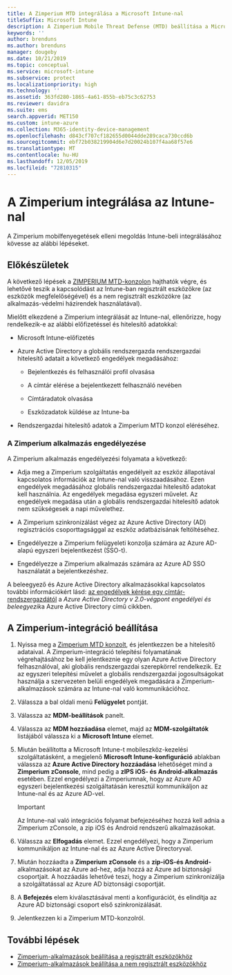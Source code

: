 ```yaml
---
title: A Zimperium MTD integrálása a Microsoft Intune-nal
titleSuffix: Microsoft Intune
description: A Zimperium Mobile Threat Defense (MTD) beállítása a Microsoft Intune-ban a mobileszközök a vállalati erőforrásokhoz való hozzáférésének kezeléséhez.
keywords: ''
author: brenduns
ms.author: brenduns
manager: dougeby
ms.date: 10/21/2019
ms.topic: conceptual
ms.service: microsoft-intune
ms.subservice: protect
ms.localizationpriority: high
ms.technology: ''
ms.assetid: 363fd280-1865-4a61-855b-eb75c3c62753
ms.reviewer: davidra
ms.suite: ems
search.appverid: MET150
ms.custom: intune-azure
ms.collection: M365-identity-device-management
ms.openlocfilehash: d843cf707cf182655d0044dde289caca730ccd6b
ms.sourcegitcommit: ebf72b038219904d6e7d20024b107f4aa68f57e6
ms.translationtype: MT
ms.contentlocale: hu-HU
ms.lasthandoff: 12/05/2019
ms.locfileid: "72810315"
---
```

# <a name="integrate-zimperium-with-intune"></a>A Zimperium integrálása az Intune-nal

A Zimperium mobilfenyegetések elleni megoldás Intune-beli integrálásához kövesse az alábbi lépéseket.

## <a name="before-you-begin"></a>Előkészületek

A következő lépések a [ZIMPERIUM MTD-konzolon](https://www.zimperium.com/platform) hajthatók végre, és lehetővé teszik a kapcsolódást az Intune-ban regisztrált eszközökre (az eszközök megfelelőségével) és a nem regisztrált eszközökre (az alkalmazás-védelmi házirendek használatával).

Mielőtt elkezdené a Zimperium integrálását az Intune-nal, ellenőrizze, hogy rendelkezik-e az alábbi előfizetéssel és hitelesítő adatokkal:

- Microsoft Intune-előfizetés

- Azure Active Directory a globális rendszergazda rendszergazdai hitelesítő adatait a következő engedélyek megadásához:

  - Bejelentkezés és felhasználói profil olvasása

  - A címtár elérése a bejelentkezett felhasználó nevében

  - Címtáradatok olvasása

  - Eszközadatok küldése az Intune-ba

- Rendszergazdai hitelesítő adatok a Zimperium MTD konzol eléréséhez.

### <a name="zimperium-app-authorization"></a>A Zimperium alkalmazás engedélyezése

A Zimperium alkalmazás engedélyezési folyamata a következő:

- Adja meg a Zimperium szolgáltatás engedélyeit az eszköz állapotával kapcsolatos információk az Intune-nal való visszaadásához. Ezen engedélyek megadásához globális rendszergazdai hitelesítő adatokat kell használnia. Az engedélyek megadása egyszeri művelet. Az engedélyek megadása után a globális rendszergazdai hitelesítő adatok nem szükségesek a napi művelethez.

- A Zimperium szinkronizálást végez az Azure Active Directory (AD) regisztrációs csoporttagsággal az eszköz adatbázisának feltöltéséhez.

- Engedélyezze a Zimperium felügyeleti konzolja számára az Azure AD-alapú egyszeri bejelentkezést (SSO-t).

- Engedélyezze a Zimperium alkalmazás számára az Azure AD SSO használatát a bejelentkezéshez.

A beleegyező és Azure Active Directory alkalmazásokkal kapcsolatos további információkért lásd: [az engedélyek kérése egy címtár-rendszergazdától](https://docs.microsoft.com/azure/active-directory/develop/v2-permissions-and-consent#request-the-permissions-from-a-directory-admin) a *Azure Active Directory v 2.0-végpont engedélyei és beleegyezik*a Azure Active Directory című cikkben.


## <a name="to-set-up-zimperium-integration"></a>A Zimperium-integráció beállítása

1. Nyissa meg a [Zimperium MTD konzolt](https://www.zimperium.com/platform), és jelentkezzen be a hitelesítő adataival. A Zimperium-integráció telepítési folyamatának végrehajtásához be kell jelentkeznie egy olyan Azure Active Directory felhasználóval, aki globális rendszergazdai szerepkörrel rendelkezik. Ez az egyszeri telepítési művelet a globális rendszergazdai jogosultságokat használja a szervezeten belüli engedélyek megadására a Zimperium-alkalmazások számára az Intune-nal való kommunikációhoz. 

2. Válassza a bal oldali menü **Felügyelet** pontját.

3. Válassza az **MDM-beállítások** panelt.

4. Válassza az **MDM hozzáadása** elemet, majd az **MDM-szolgáltatók** listájából válassza ki a **Microsoft Intune** elemet.

5. Miután beállította a Microsoft Intune-t mobileszköz-kezelési szolgáltatásként, a megjelenő **Microsoft Intune-konfiguráció** ablakban válassza az **Azure Active Directory hozzáadása** lehetőséget mind a **Zimperium zConsole**, mind pedig a **zIPS iOS- és Android-alkalmazás** esetében. Ezzel engedélyezi a Zimperiumnak, hogy az Azure AD egyszeri bejelentkezési szolgáltatásán keresztül kommunikáljon az Intune-nal és az Azure AD-vel.

    > [!IMPORTANT]  
    > Az Intune-nal való integrációs folyamat befejezéséhez hozzá kell adnia a Zimperium zConsole, a zip iOS és Android rendszerű alkalmazásokat.

6. Válassza az **Elfogadás** elemet. Ezzel engedélyezi, hogy a Zimperium kommunikáljon az Intune-nal és az Azure Active Directoryval.

7. Miután hozzáadta a **Zimperium zConsole** és a **zip-iOS-és Android-** alkalmazásokat az Azure ad-hez, adja hozzá az Azure ad biztonsági csoportjait. A hozzáadás lehetővé teszi, hogy a Zimperium szinkronizálja a szolgáltatással az Azure AD biztonsági csoportját.

8. A **Befejezés** elem kiválasztásával menti a konfigurációt, és elindítja az Azure AD biztonsági csoport első szinkronizálását.

9. Jelentkezzen ki a Zimperium MTD-konzolról.

## <a name="next-steps"></a>További lépések

- [Zimperium-alkalmazások beállítása a regisztrált eszközökhöz](mtd-apps-ios-app-configuration-policy-add-assign.md)
- [Zimperium-alkalmazások beállítása a nem regisztrált eszközökhöz](~/protect/mtd-add-apps-unenrolled-devices.md)
